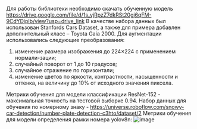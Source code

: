 Для работы библиотеки необходимо скачать обученную модель https://drive.google.com/file/d/1s_vjRpzZ7dkRSt20gj6qFM-9CdYDipIb/view?usp=drive_link
В качестве набора данных был использован Stanfords Cars Dataset, а также для примера добавлен дополнительный класс – Toyota Gaia 2000. Для аугментации использовались следующие преобразования:
1. изменение размера изображения до 224×224 с применением нормали-зации;
2. случайный поворот от 1 до 10 градусов;
3. случайное отражение по горизонтали;
4. изменение цветов по яркости, контрастности, насыщенности и оттенка, на величину до 10% от исходного значения пиксела.

Метрики обучения для модели классификации ResNet-152 - максимальная точность на тестовой выборке 0.94.
Набор данных для обучения по номерному знаку - https://universe.roboflow.com/snowy-car-detection/number-plate-detection-c3hto/dataset/2
Метрики обучения для модели определения рамки номера yolov8n:
![image](https://github.com/70Null07/CarsClassification-ANPR/assets/76547066/49dc662f-d84a-491b-9174-cba47af27b39)
